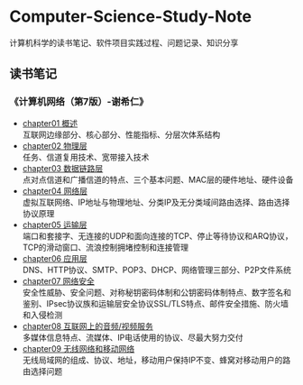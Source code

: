 # Computer-Science-Study-Note
计算机科学的读书笔记、软件项目实践过程、问题记录、知识分享

## 读书笔记

### 《计算机网络（第7版）-谢希仁》

- [chapter01 概述](https://github.com/zeanzai/Computer-Science-Study-Note/blob/master/computer-network/chapter01-overview.markdown)  
  互联网边缘部分、核心部分、性能指标、分层次体系结构
- [chapter02 物理层](https://github.com/zeanzai/Computer-Science-Study-Note/blob/master/computer-network/chapter02-physical-layer.markdown)  
  任务、信道复用技术、宽带接入技术
- [chapter03 数据链路层](https://github.com/zeanzai/Computer-Science-Study-Note/blob/master/computer-network/chapter03-data-link-layer.markdown)  
  点对点信道和广播信道的特点、三个基本问题、MAC层的硬件地址、硬件设备
- [chapter04 网络层](https://github.com/zeanzai/Computer-Science-Study-Note/blob/master/computer-network/chapter04-network-layer.markdown)  
  虚拟互联网络、IP地址与物理地址、分类IP及无分类域间路由选择、路由选择协议原理
- [chapter05 运输层](https://github.com/zeanzai/Computer-Science-Study-Note/blob/master/computer-network/chapter05-transport-layer.markdown)  
  端口和套接字、无连接的UDP和面向连接的TCP、停止等待协议和ARQ协议，TCP的滑动窗口、流浪控制拥堵控制和连接管理
- [chapter06 应用层](https://github.com/zeanzai/Computer-Science-Study-Note/blob/master/computer-network/chapter06-application-layer.markdown)  
  DNS、HTTP协议、SMTP、POP3、DHCP、网络管理三部分、P2P文件系统
- [chapter07 网络安全](https://github.com/zeanzai/Computer-Science-Study-Note/blob/master/computer-network/chapter07-network-security.markdown)  
  安全性威胁、安全问题、对称秘钥密码体制和公钥密码体制特点、数字签名和鉴别、IPsec协议族和运输层安全协议SSL/TLS特点、邮件安全措施、防火墙和入侵检测
- [chapter08 互联网上的音频/视频服务](https://github.com/zeanzai/Computer-Science-Study-Note/blob/master/computer-network/chapter08-vedio.markdown)  
  多媒体信息特点、流媒体、IP电话使用的协议、尽最大努力交付
- [chapter09 无线网络和移动网络](https://github.com/zeanzai/Computer-Science-Study-Note/blob/master/computer-network/chapter09-wifi-wireless.markdown)  
  无线局域网的组成、协议、地址，移动用户保持IP不变、蜂窝对移动用户的路由选择问题

